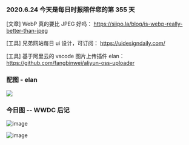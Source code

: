 ### 2020.6.24 今天是每日时报陪伴您的第 355 天

[文章] WebP 真的要比 JPEG 好吗： <https://siipo.la/blog/is-webp-really-better-than-jpeg>

[工具] 兄弟网站每日 ui 设计，可订阅： <https://uidesigndaily.com/>

[工具] 基于阿里云的 vscode 图片上传插件 elan：<https://github.com/fangbinwei/aliyun-oss-uploader>

### 配图 - elan

![](https://camo.githubusercontent.com/b1979a54df35968ecfb240177a9cb4a7aff98566/68747470733a2f2f66616e6762696e7765692d626c6f672d696d6167652e6f73732d636e2d7368616e676861692e616c6979756e63732e636f6d2f6769746875622f616c6979756e2d6f73732d75706c6f616465722f75706461746546726f6d436c6970626f6172645f62663233393965322e676966)

### 今日图 -- WWDC 后记

![image](https://user-images.githubusercontent.com/6063358/85426308-e1789580-b5ac-11ea-9e87-378527d725b4.png)

![image](https://user-images.githubusercontent.com/6063358/85426382-f9e8b000-b5ac-11ea-9a5d-2aa0b86fc126.png)

